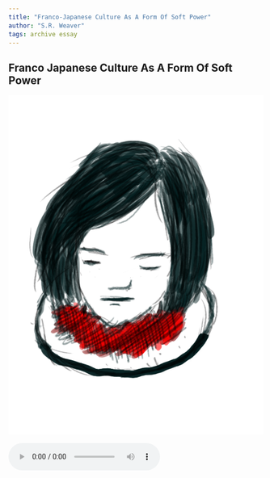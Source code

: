 ```yaml
---
title: "Franco-Japanese Culture As A Form Of Soft Power"
author: "S.R. Weaver"
tags: archive essay
---
```

## Franco Japanese Culture As A Form Of Soft Power
![image](https://github.com/LWFlouisa/UploadedFairyRadio/blob/main/Images/ehena-marie.png?raw=true)

 <audio controls>
  <source src="https://lwflouisa.github.io/UploadedFairyRadio/Audio/FrancoJapaneseCultureAsAFormOfSoftPower.mp4" type="audio/mpeg">
Your browser does not support the audio element.
</audio> 
